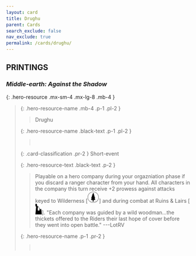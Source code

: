 ```yaml
---
layout: card
title: Drughu
parent: Cards
search_exclude: false
nav_exclude: true
permalink: /cards/drughu/
---
```


## PRINTINGS


### _Middle-earth: Against the Shadow_

{: .hero-resource .mx-sm-4 .mx-lg-8 .mb-4 }
> {: .hero-resource-name .mb-4 .p-1 .pl-2 }
> > <div class="card-mp"></div>
> > <div class="card-name">Drughu</div>
>
> {: .hero-resource-name .black-text .p-1 .pl-2 }
> > &nbsp;
>
> {: .card-classification .pr-2 }
> Short-event
>
> {: .hero-resource-text .black-text .p-2 }
> > Playable on a hero company during your orgazniation phase if you discard a ranger character from your hand. All characters in the company this turn receive +2 prowess against attacks keyed to Wilderness \[![](/assets/images/wilderness.svg)] and during combat at Ruins & Lairs \[![](/assets/images/ruinlair.svg)].   "Each company was guided by a wild woodman...the thickets offered to the Riders their last hope of cover before they went into open battle." ---LotRV 
> 
> {: .hero-resource-name .p-1 .pr-2 }
> > <div class="card-shield"></div>
> > <div class="card-corruption">&nbsp;</div>
